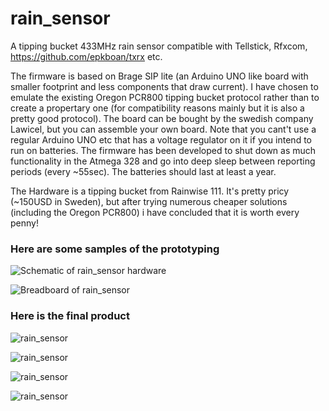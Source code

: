 # rain_sensor
A tipping bucket 433MHz rain sensor compatible with Tellstick, Rfxcom, https://github.com/epkboan/txrx etc.

The firmware is based on Brage SIP lite (an Arduino UNO like board with smaller footprint and less components that draw current). I have chosen to emulate the existing Oregon PCR800 tipping bucket protocol rather than to create a propertary one (for compatibility reasons mainly but it is also a pretty good protocol). The board can be bought by the swedish company Lawicel, but you can assemble your own board. Note that you cant't use a regular Arduino UNO etc that has a voltage regulator on it if you intend to run on batteries. The firmware has been developed to shut down as much functionality in the Atmega 328 and go into deep sleep between reporting periods (every ~55sec). The batteries should last at least a year. 

The Hardware is a tipping bucket from Rainwise 111. It's pretty pricy (~150USD in Sweden), but after trying numerous cheaper solutions (including the Oregon PCR800) i have concluded that it is worth every penny!  

### Here are some samples of the prototyping

![Schematic of rain_sensor hardware](https://github.com/epkboan/epkboan.github.io/blob/master/rain_sensor_schem.png?raw=true "Schematic: rain_sensor Hardware")

![Breadboard of rain_sensor](https://github.com/epkboan/epkboan.github.io/blob/master/rain_sensor_bb.png?raw=true "Breadboard: rain_sensor Hardware")

### Here is the final product

![rain_sensor](https://github.com/epkboan/epkboan.github.io/blob/master/rain_sensor_1.JPG?raw=true)

![rain_sensor](https://github.com/epkboan/epkboan.github.io/blob/master/rain_sensor_2.JPG?raw=true)

![rain_sensor](https://github.com/epkboan/epkboan.github.io/blob/master/rain_sensor_3.JPG?raw=true)

![rain_sensor](https://github.com/epkboan/epkboan.github.io/blob/master/rain_sensor_4.JPG?raw=true)

